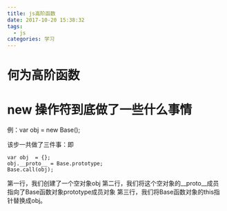 ```yaml
---
title: js高阶函数
date: 2017-10-20 15:38:32
tags:
  - js
categories: 学习
---
```


# 何为高阶函数

# new 操作符到底做了一些什么事情
例：var obj = new Base(); 

该步一共做了三件事：即 
   ```
   var obj  = {};
   obj.__proto__ = Base.prototype;
   Base.call(obj);
   ```  
第一行，我们创建了一个空对象obj
第二行，我们将这个空对象的__proto__成员指向了Base函数对象prototype成员对象
第三行，我们将Base函数对象的this指针替换成obj。